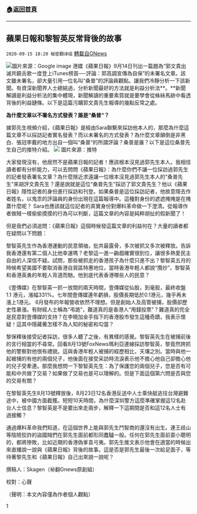 ###  [:house:返回首頁](https://github.com/ourhimalayas/txt)
---

## 蘋果日報和黎智英反常背後的故事
`2020-09-15 18:20 秘密翻译组` [轉載自GNews](https://gnews.org/zh-hant/359154/)

![](https://s3.amazonaws.com/gnews-media-offload/wp-content/uploads/2020/09/15181418/1600207630638.jpg)圖片來源：Google image 
港媒《蘋果日報》9月14日刊出一篇題為“郭文貴出滅共饒舌歌一度登上iTunes榜首—-評論：郭高調宣傳為自保”的未署名文章。該文雖未署名，卻大量引用一位名叫“桑普”的評論員觀點。讓我們冷靜分析一下該新聞。有資深新聞界人士總結過，分析新聞最好的方法就是利益分析法**。**新聞解讀是利益分析法的集中體現，新聞解讀的重要素質就是要學會從蛛絲馬跡中看透背後的利益鏈條。以下是這篇污衊郭文貴先生報導的幾點反常之處。

**為什麼文章以不署名方式發表？誰是“桑普“？**

據郭先生視頻介紹，《蘋果日報》是經由Sara聯繫來採訪他本人的，那麼為什麼這篇文章不以採訪記者實名發表？而以未署名的方式發表？為什麼文章顛倒是非黑白、張冠李戴的地方出自一個叫“桑普“的所謂評論？桑普是誰？以下是這位桑普先生自己的推特介紹。
![](https://s3.amazonaws.com/gnews-media-offload/wp-content/uploads/2020/09/15181604/1600208145985.jpg)
圖片來源：推特

大家發現沒有，他居然不是蘋果日報的記者！應該根本沒見過郭先生本人。我相信讀者都有分析能力，可以去問問《蘋果日報》：為什麼你們不讓一位採訪過郭先生的記者發表署名文章？為什麼捨近求遠讓一位根本沒見過郭先生本人的“桑普先生”來胡評文貴先生？還是說就是這位“桑普先生”採訪了郭文貴先生？他以《蘋果日報》隱性記者的身份進行採訪和刊登。如果桑普是這位採訪記者，他故意隱去作者姓名，以鬼祟的評論員的身份出現在這篇報導中。這種對身份的遮遮掩掩是在掩蓋什麼呢？ Sara也應該就這位記者的真實身份對爆料革命做一下澄清。從報導作者做賊一樣偷偷摸摸的行為可以判斷，這篇文章的內容是純粹胡扯的假新聞了！

但是我們必須追問：《蘋果日報》這個時候發這篇文章的利益何在？大量的讀者都在疑問以下問題：

黎智英先生作為香港運動的民意領䄂，批共最露骨，多次被抓又多次被釋放。告訴我香港還有第二個人比他幸運嗎？老黎這一進一齣戲確實很到位，讓很多熱愛民主自由的人深信不疑。試問，那些被抓走的香港孩子為什麼只進不出？黎智英五月的時候希望美國不要取消香港自貿區特惠地位，當時香港年輕人都說“攬炒”，黎智英和香港英勇的年輕人背道而馳。他到底代表香港哪些人的民意？

《壹傳媒》在黎智英一抓一放間的兩天時間，壹傳媒從仙股，到毫股，最終收盤1.1 港元，漲幅331%。七年間壹傳媒連年虧損，股價長期低於0.1港元，幾乎再未漲上1港元。 6月發布的年報營收依然不理想。但是創始人及高管被捕，股價卻歷史性暴漲。有財經人士稱為“弔詭”，難道真的是香港人“用錢投票”？難道真的完全是民意對壹傳媒的支持？在李曉加金手指下的香港股市發生這種奇蹟，我表示懷疑！這其中隱藏著怎樣不為人知的秘密和勾當？

黎保釋後接受記者採訪，很多人聽了之後，有異樣的感覺。黎智英先生在被捕前後的言行相當的不尋常。回看8月13號FoxNews瑪利亞連線採訪黎智英，黎竟然誇抓他的警察對他很有禮貌。這與香港年輕人被捕的經歷相比，天壤之別。當時與他一起被捕的有他的兩個兒子，他後面在接受采訪時流淚表示他不擔心他自己卻擔心他的兒子受牽連。那麼我想問一下黎智英先生：為了保護您的兩個兒子，您是否有可能和中共做了交易？如果做了交易也是可以理解的。但是下面這個第六問是否與您的交易有關？

在黎智英先生8月13號釋放後，8月23日12名香港反送中人士乘快艇逃往台灣避難途中，被中國方面截獲。短短10天時間，為什麼深圳警方這麼準確掌握這12名赴台人士信息？黎智英是不是要出來走兩步，解釋一下這期間是否和這12名人士有過接觸？

通過爆料革命我們知道，在這個世界上能與郭先生鬥智商的還沒有出生。連王歧山等陰險狡詐的盜國賊們在郭先生面前都形同蠢驢一般。任何在郭先生面前耍小聰明的，都將慘敗，比如近期的香港偽爹袁弓夷。郭先生推文表示他會在適當的時候出來直播說一說與《蘋果日報》背後的故事。這是否是郭先生最後一次給足面子，等待著黎先生和《蘋果日報》自己出來說一說呢？

撰稿人：Skagen（㊙️翻Gnews原創組）

校對：心聲

（聲明：本文內容僅為作者個人觀點）

1
